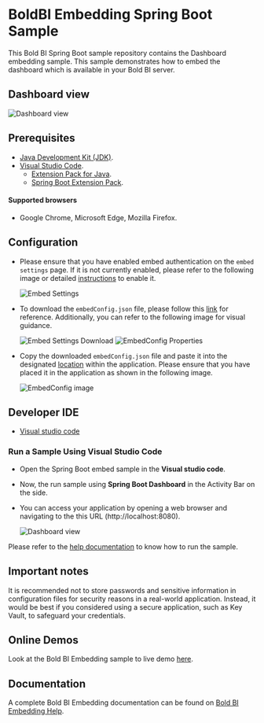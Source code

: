 # BoldBI Embedding Spring Boot Sample

This Bold BI Spring Boot sample repository contains the Dashboard embedding sample. This sample demonstrates how to embed the dashboard which is available in your Bold BI server.

## Dashboard view

   ![Dashboard view](https://github.com/boldbi/vue-with-go-sample/assets/129486688/381aa89c-6870-4489-a744-c3617abc7646)
 
 ## Prerequisites

 * [Java Development Kit (JDK)](https://www.microsoft.com/openjdk).
 * [Visual Studio Code](https://code.visualstudio.com/download).
      * [Extension Pack for Java](https://marketplace.visualstudio.com/items?itemName=vscjava.vscode-java-pack).
      * [Spring Boot Extension Pack](https://marketplace.visualstudio.com/items?itemName=pivotal.vscode-boot-dev-pack).

  #### Supported browsers
  
  * Google Chrome, Microsoft Edge, Mozilla Firefox.

  ## Configuration

 * Please ensure that you have enabled embed authentication on the `embed settings` page. If it is not currently enabled, please refer to the following image or detailed [instructions](https://help.boldbi.com/site-administration/embed-settings/#get-embed-secret-code) to enable it.

    ![Embed Settings](https://github.com/boldbi/aspnet-core-sample/assets/91586758/b3a81978-9eb4-42b2-92bb-d1e2735ab007)

 * To download the `embedConfig.json` file, please follow this [link](https://help.boldbi.com/site-administration/embed-settings/#get-embed-configuration-file) for reference. Additionally, you can refer to the following image for visual guidance.

    ![Embed Settings Download](https://github.com/boldbi/aspnet-core-sample/assets/91586758/d27d4cfc-6a3e-4c34-975e-f5f22dea6172)
    ![EmbedConfig Properties](https://github.com/boldbi/aspnet-core-sample/assets/91586758/d6ce925a-0d4c-45d2-817e-24d6d59e0d63)

 * Copy the downloaded `embedConfig.json` file and paste it into the designated [location](https://github.com/boldbi/spring-boot-sample/tree/master/src/main/resources) within the application. Please ensure that you have placed it in the application as shown in the following image.

   ![EmbedConfig image](https://github.com/boldbi/spring-boot-sample/assets/129486688/944e3064-ffd8-4155-a30a-30994819823c)
   
 ## Developer IDE

  * [Visual studio code](https://code.visualstudio.com/download)

 ### Run a Sample Using Visual Studio Code

  * Open the Spring Boot embed sample in the **Visual studio code**.

  * Now, the run sample using **Spring Boot Dashboard** in the Activity Bar on the side.

  * You can access your application by opening a web browser and navigating to the this URL (http://localhost:8080).
    
    ![Dashboard view](https://github.com/boldbi/vue-with-go-sample/assets/129486688/381aa89c-6870-4489-a744-c3617abc7646)
    
  Please refer to the [help documentation]() to know how to run the sample.

## Important notes

It is recommended not to store passwords and sensitive information in configuration files for security reasons in a real-world application. Instead, it would be best if you considered using a secure application, such as Key Vault, to safeguard your credentials.


## Online Demos

Look at the Bold BI Embedding sample to live demo [here](https://samples.boldbi.com/embed).


## Documentation

A complete Bold BI Embedding documentation can be found on [Bold BI Embedding Help](https://help.boldbi.com/embedded-bi/javascript-based/).
